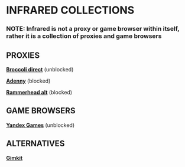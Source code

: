 # INFRARED COLLECTIONS
### NOTE: Infrared is not a proxy or game browser within itself, rather it is a collection of proxies and game browsers



## PROXIES

[**Broccoli direct**](https://justa5thgrader.github.io/broccoliwebfull/) (unblocked)


[**Adenny**](https://00.adenny.net) (blocked)


[**Rammerhead alt**](https://www.classroom.google.com.l5.ca/) (blocked)



## GAME BROWSERS

[**Yandex Games**](https://yandex.com/games/) (unblocked)




## ALTERNATIVES

[**Gimkit**](https://Gimkit.com)
